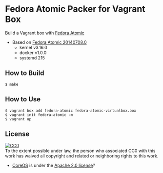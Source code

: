 # Fedora Atomic Packer for Vagrant Box

Build a Vagrant box with [Fedora Atomic](http://www.projectatomic.io/)

- Based on [Fedora Atomic 20140708.0](http://rpm-ostree.cloud.fedoraproject.org/project-atomic/install/rawhide/20140708.0/)
	- kernel v3.16.0
	- docker v1.0.0
	- systemd 215

## How to Build

```
$ make
```

## How to Use

```
$ vagrant box add fedora-atomic fedora-atomic-virtualbox.box
$ vagrant init fedora-atomic -m
$ vagrant up
```

## License

[![CC0](http://i.creativecommons.org/p/zero/1.0/88x31.png)](http://creativecommons.org/publicdomain/zero/1.0/)  
To the extent possible under law, the person who associated CC0 with this work has waived all copyright and related or neighboring rights to this work.

- [CoreOS](https://coreos.com/) is under the [Apache 2.0 license](http://www.apache.org/licenses/LICENSE-2.0)?
